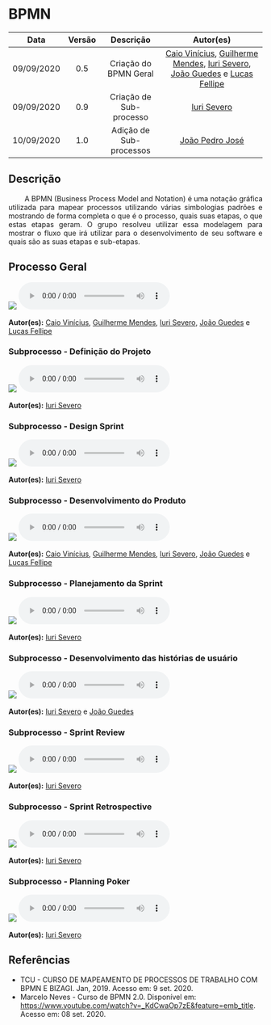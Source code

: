 # BPMN

|    Data    | Versão |         Descrição         |           Autor(es)           |
| :--------: | :----: | :-----------------------: | :---------------------------: |
| 09/09/2020 |  0.5   | Criação do BPMN Geral |[Caio Vinícius](https://github.com/caiovfernandes), [Guilherme Mendes](https://github.com/guilherme-mendes), [Iuri Severo](https://github.com/iurisevero), [João Guedes](https://github.com/sudjoao) e [Lucas Fellipe](https://github.com/lucasfcm9) |
| 09/09/2020 |  0.9   | Criação de Sub-processo |[Iuri Severo](https://github.com/iurisevero) |
| 10/09/2020 |  1.0   | Adição de Sub-processos |[João Pedro José](https://github.com/sudjoao) |

## Descrição

<p align="justify"> &emsp;&emsp; A BPMN (Business Process Model and Notation) é uma notação gráfica utilizada para mapear processos utilizando várias simbologias padrões e mostrando de forma completa o que é o processo, quais suas etapas, o que estas etapas geram. O grupo resolveu utilizar essa modelagem para mostrar o fluxo que irá utilizar para o desenvolvimento de seu software e quais são as suas etapas e sub-etapas.</p>

## Processo Geral 

<img src="https://user-images.githubusercontent.com/46005310/92669368-b702c280-f2e7-11ea-9684-23e27687f3fc.png">

<audio controls>
  <source src="docs/Assets/Audios/BPMN/MetodologiaGeral.mp3" type="audio/mpeg">
Your browser does not support the audio element.
</audio>

**Autor(es):** [Caio Vinícius](https://github.com/caiovfernandes), [Guilherme Mendes](https://github.com/guilherme-mendes), [Iuri Severo](https://github.com/iurisevero), [João Guedes](https://github.com/sudjoao) e [Lucas Fellipe](https://github.com/lucasfcm9)

### Subprocesso - Definição do Projeto

<img src="https://user-images.githubusercontent.com/46005310/92669367-b66a2c00-f2e7-11ea-8d88-e19daa223d84.png">

<audio controls>
  <source src="docs/Assets/Audios/BPMN/DesenvolverIdeiaDoProjeto.mp3" type="audio/mpeg">
Your browser does not support the audio element.
</audio>

**Autor(es):** [Iuri Severo](https://github.com/iurisevero)

### Subprocesso - Design Sprint

<img src="https://user-images.githubusercontent.com/46005310/92669374-b8cc8600-f2e7-11ea-8842-43595b7a3bd9.png">

<audio controls>
  <source src="docs/Assets/Audios/BPMN/DesignSprint.mp3" type="audio/mpeg">
Your browser does not support the audio element.
</audio>

**Autor(es):** [Iuri Severo](https://github.com/iurisevero)

### Subprocesso - Desenvolvimento do Produto

<img src="https://user-images.githubusercontent.com/46005310/92669371-b833ef80-f2e7-11ea-8fdd-bad3cb4c846e.png">

<audio controls>
  <source src="docs/Assets/Audios/BPMN/RealizarDesenvolvimentoDoProduto.mp3" type="audio/mpeg">
Your browser does not support the audio element.
</audio>

**Autor(es):** [Caio Vinícius](https://github.com/caiovfernandes), [Guilherme Mendes](https://github.com/guilherme-mendes), [Iuri Severo](https://github.com/iurisevero), [João Guedes](https://github.com/sudjoao) e [Lucas Fellipe](https://github.com/lucasfcm9)

### Subprocesso - Planejamento da Sprint

<img src="https://user-images.githubusercontent.com/46005310/92669370-b79b5900-f2e7-11ea-94ee-09e6baacee6e.png">

<audio controls>
  <source src="docs/Assets/Audios/BPMN/RealizarSprintPlanning.mp3" type="audio/mpeg">
Your browser does not support the audio element.
</audio>

**Autor(es):** [Iuri Severo](https://github.com/iurisevero)

### Subprocesso - Desenvolvimento das histórias de usuário

<img src="https://user-images.githubusercontent.com/46005310/92725109-ff4ece80-f341-11ea-92cb-c6392cacd4a5.png">

<audio controls>
  <source src="docs/Assets/Audios/BPMN/DesenvolverHistoriaDeUsuario.mp3" type="audio/mpeg">
Your browser does not support the audio element.
</audio>

**Autor(es):** [Iuri Severo](https://github.com/iurisevero) e  [João Guedes](https://github.com/sudjoao)

### Subprocesso - Sprint Review

<img src="https://user-images.githubusercontent.com/46005310/92669372-b833ef80-f2e7-11ea-9b02-c93fabb59a1e.png">

<audio controls>
  <source src="docs/Assets/Audios/BPMN/SprintReview.mp3" type="audio/mpeg">
Your browser does not support the audio element.
</audio>

**Autor(es):** [Iuri Severo](https://github.com/iurisevero)

### Subprocesso - Sprint Retrospective

<img src="https://user-images.githubusercontent.com/46005310/92669376-b9651c80-f2e7-11ea-9451-e6173aead91d.png">

<audio controls>
  <source src="docs/Assets/Audios/BPMN/SprintRetrospective.mp3" type="audio/mpeg">
Your browser does not support the audio element.
</audio>

**Autor(es):** [Iuri Severo](https://github.com/iurisevero)

### Subprocesso - Planning Poker

<img src="https://user-images.githubusercontent.com/46005310/92669375-b8cc8600-f2e7-11ea-922f-b11d43f54049.png">

<audio controls>
  <source src="docs/Assets/Audios/BPMN/PlanningPoker.mp3" type="audio/mpeg">
Your browser does not support the audio element.
</audio>

**Autor(es):** [Iuri Severo](https://github.com/iurisevero)


## Referências

* TCU - CURSO DE MAPEAMENTO DE PROCESSOS DE TRABALHO COM BPMN E BIZAGI. Jan, 2019. Acesso em: 9 set. 2020.
* Marcelo Neves - Curso de BPMN 2.0. Disponível em: <https://www.youtube.com/watch?v=_KdCwaOp7zE&feature=emb_title>. Acesso em: 08 set. 2020.